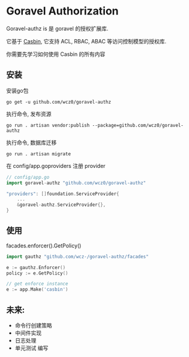 # Goravel Authorization

Goravel-authz is 是 goravel 的授权扩展库.

它基于 [Casbin](https://github.com/casbin/casbin), 它支持 ACL, RBAC, ABAC 等访问控制模型的授权库.

你需要先学习如何使用 Casbin 的所有内容

## 安装

安装go包

```shell
go get -u github.com/wcz0/goravel-authz
```

执行命令, 发布资源

```shell
go run . artisan vendor:publish --package=github.com/wcz0/goravel-authz
```

执行命令, 数据库迁移

```shell
go run . artisan migrate
```

在 config/app.goproviders 注册 provider

```go
// config/app.go
import goravel-authz "github.com/wcz0/goravel-authz"

"providers": []foundation.ServiceProvider{
    ...
    &goravel-authz.ServiceProvider{},
}
```

## 使用

facades.enforcer().GetPolicy()

```go
import gauthz "github.com/wcz-/goravel-authz/facades"

e := gauthz.Enforcer()
policy := e.GetPolicy()

// get enforce instance
e := app.Make('casbin')


```

## 未来:

- 命令行创建策略
- 中间件实现
- 日志处理
- 单元测试 编写
